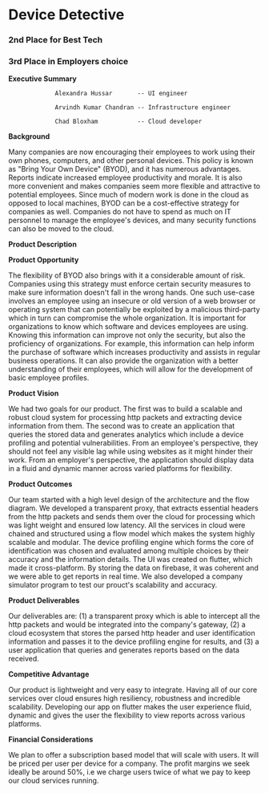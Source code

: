 # **Device Detective** 


### 2nd Place for Best Tech  
### 3rd Place in Employers choice

**Executive Summary**

                 Alexandra Hussar       -- UI engineer

                 Arvindh Kumar Chandran -- Infrastructure engineer

                 Chad Bloxham           -- Cloud developer

**Background**

Many companies are now encouraging their employees to work using their own phones, computers, and other personal devices. This policy is known as &quot;Bring Your Own Device&quot; (BYOD), and it has numerous advantages. Reports indicate increased employee productivity and morale. It is also more convenient and makes companies seem more flexible and attractive to potential employees. Since much of modern work is done in the cloud as opposed to local machines, BYOD can be a cost-effective strategy for companies as well. Companies do not have to spend as much on IT personnel to manage the employee&#39;s devices, and many security functions can also be moved to the cloud.

**Product Description**

**Product Opportunity**

The flexibility of BYOD also brings with it a considerable amount of risk. Companies using this strategy must enforce certain security measures to make sure information doesn&#39;t fall in the wrong hands. One such use-case involves an employee using an insecure or old version of a web browser or operating system that can potentially be exploited by a malicious third-party which in turn can compromise the whole organization. It is important for organizations to know which software and devices employees are using. Knowing this information can improve not only the security, but also the proficiency of organizations. For example, this information can help inform the purchase of software which increases productivity and assists in regular business operations. It can also provide the organization with a better understanding of their employees, which will allow for the development of basic employee profiles.

**Product Vision**

We had two goals for our product. The first was to build a scalable and robust cloud system for processing http packets and extracting device information from them. The second was to create an application that queries the stored data and generates analytics which include a device profiling and potential vulnerabilities. From an employee&#39;s perspective, they should not feel any visible lag while using websites as it might hinder their work. From an employer&#39;s perspective, the application should display data in a fluid and dynamic manner across varied platforms for flexibility.

**Product Outcomes**

Our team started with a high level design of the architecture and the flow diagram. We developed a transparent proxy, that extracts essential headers from the http packets and sends them over the cloud for processing which was light weight and ensured low latency. All the services in cloud were chained and structured using a flow model which makes the system highly scalable and modular. The device profiling engine which forms the core of identification was chosen and evaluated among multiple choices by their accuracy and the information details. The UI was created on flutter, which made it cross-platform. By storing the data on firebase, it was coherent and we were able to get reports in real time. We also developed a company simulator program to test our prouct&#39;s scalability and accuracy.

**Product Deliverables**

Our deliverables are: (1) a transparent proxy which is able to intercept all the http packets and would be integrated into the company&#39;s gateway, (2) a cloud ecosystem that stores the parsed http header and user identification information and passes it to the device profiling engine for results, and (3) a user application that queries and generates reports based on the data received.

**Competitive Advantage**

Our product is lightweight and very easy to integrate. Having all of our core services over cloud ensures high resiliency, robustness and incredible scalability. Developing our app on flutter makes the user experience fluid, dynamic and gives the user the flexibility to view reports across various platforms.

**Financial Considerations**

We plan to offer a subscription based model that will scale with users. It will be priced per user per device for a company. The profit margins we seek ideally be around 50%, i.e we charge users twice of what we pay to keep our cloud services running.
